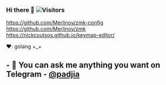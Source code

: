 ### Hi there 👋 ![Visitors](https://visitor-badge.glitch.me/badge?page_id=merlinov) 

<!--
**Merlinov/Merlinov** is a ✨ _special_ ✨ repository because its `README.md` (this file) appears on your GitHub profile.

Here are some ideas to get you started:

- 🔭 I’m currently working on ...
- 🌱 I’m currently learning ...
- 👯 I’m looking to collaborate on ...
- 🤔 I’m looking for help with ...
- 💬 Ask me about ...
- 📫 How to reach me: ...
- 😄 Pronouns: ...
- ⚡ Fun fact: ...
-->
 <span>
  <a href="https://github.com/Merlinov/zmk-config">
    https://github.com/Merlinov/zmk-config
  </a><br>
    <a href="https://github.com/Merlinov/zmk">
    https://github.com/Merlinov/zmk
  </a><br>
    <a href="https://nickcoutsos.github.io/keymap-editor/">
    https://nickcoutsos.github.io/keymap-editor/
  </a><br>
</span>

❤️: golang +_+
<!--
## 😄✌️🔥🎥🎬 📫 📝 

<span>
  <a href="https://youtu.be/mpwxguP_H5E">
    <img src="https://img.youtube.com/vi/mpwxguP_H5E/0.jpg" alt="Как эффективно вести блог. Сравнение Hugo, Gatsby, Jekyll, Pelican" height="225px">
  </a>
</span>
-->
## - 💬 You can ask me anything you want on Telegram - [@padjia](https://t.me/padjia) 
